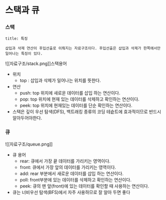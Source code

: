 # 스택과 큐
### 스택
```ad-note
title: 특징

삽입과 삭제 연산이 후입선출로 이뤄지는 자료구조이다. 후입선출은 삽입과 삭제가 한쪽에서만 일어나는 특징이 있다.
```
![[자료구조/stack.png]]스택용어
* 위치
	* top : 삽입과 삭제가 일어나는 위치를 뜻한다.
* 연산
	* push: top 위치에 새로운 데이터를 삽입 하는 연산이다.
	* pop: top 위치에 현재 있는 데이터를 삭제하고 확인하는 연산이다.
	* peek: top 위치에 현재있는 데이터를 단순 확인하는 연산이다.
* 스택은 깊이 우선 탐색(DFS), 백트래킹 종류의 코딩 테슽트에 효과적이므로 반드시 알아두어야한다.

### 큐
![[자료구조/queue.png]]
* 큐 용어
	* rear: 큐에서 가장 끝 데이터를 가리키는 영역이다.
	* front: 큐에서 가장 앞의 데이터를 가리키는 영역이다.
	* add: rear 부분에서 새로운 데이터를 삽입 하는 연산이다.
	* poll: front부분에 있는 데이터를 삭제하고 확인하는 연산이다.
	* peek: 큐의 맨 앞(front)에 있는 데이터를 확인할 때 사용하는 연산이다.
* 큐는 너비우선 탐색(BFS)에서 자주 사용하므로 잘 알아 두면 좋다